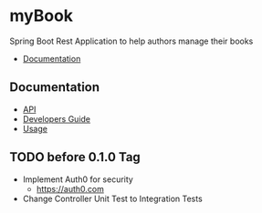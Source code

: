 # myBook
Spring Boot Rest Application to help authors manage their books
- [Documentation](#documentation)

## Documentation
- [API](https://github.com/CCThomas/my-book/blob/main/documentation/API.md)
- [Developers Guide](https://github.com/CCThomas/my-book/blob/main/documentation/DEVELOPERS-GUIDE.md)
- [Usage](https://github.com/CCThomas/my-book/blob/main/documentation/USAGE.md)

## TODO before 0.1.0 Tag
- Implement Auth0 for security
  - https://auth0.com
- Change Controller Unit Test to Integration Tests
